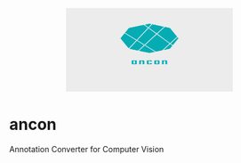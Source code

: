 <p align="center">
<img width="300" height="150" src="assets/icon.svg">
</p>

# ancon
Annotation Converter for Computer Vision
